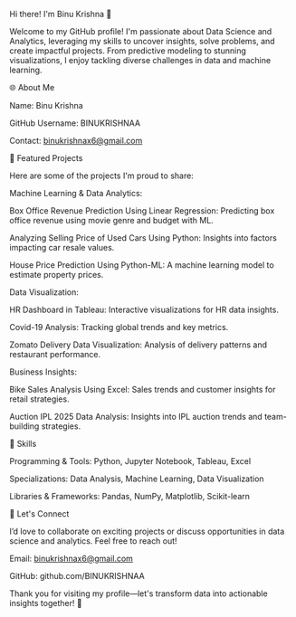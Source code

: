 Hi there! I'm Binu Krishna 👋

Welcome to my GitHub profile! I'm passionate about Data Science and Analytics, leveraging my skills to uncover insights, solve problems, and create impactful projects. From predictive modeling to stunning visualizations, I enjoy tackling diverse challenges in data and machine learning.

🌐 About Me

Name: Binu Krishna

GitHub Username: BINUKRISHNAA

Contact: binukrishnax6@gmail.com

🎨 Featured Projects

Here are some of the projects I'm proud to share:

Machine Learning & Data Analytics:

Box Office Revenue Prediction Using Linear Regression: Predicting box office revenue using movie genre and budget with ML.

Analyzing Selling Price of Used Cars Using Python: Insights into factors impacting car resale values.

House Price Prediction Using Python-ML: A machine learning model to estimate property prices.

Data Visualization:

HR Dashboard in Tableau: Interactive visualizations for HR data insights.

Covid-19 Analysis: Tracking global trends and key metrics.

Zomato Delivery Data Visualization: Analysis of delivery patterns and restaurant performance.

Business Insights:

Bike Sales Analysis Using Excel: Sales trends and customer insights for retail strategies.

Auction IPL 2025 Data Analysis: Insights into IPL auction trends and team-building strategies.

🔧 Skills

Programming & Tools: Python, Jupyter Notebook, Tableau, Excel

Specializations: Data Analysis, Machine Learning, Data Visualization

Libraries & Frameworks: Pandas, NumPy, Matplotlib, Scikit-learn

🚀 Let's Connect

I’d love to collaborate on exciting projects or discuss opportunities in data science and analytics. Feel free to reach out!

Email: binukrishnax6@gmail.com

GitHub: github.com/BINUKRISHNAA

Thank you for visiting my profile—let's transform data into actionable insights together! 🌟

